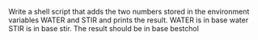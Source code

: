 Write a shell script that adds the two numbers stored in the environment variables WATER and STIR and prints the result. WATER is in base water STIR is in base stir. The result should be in base bestchol
